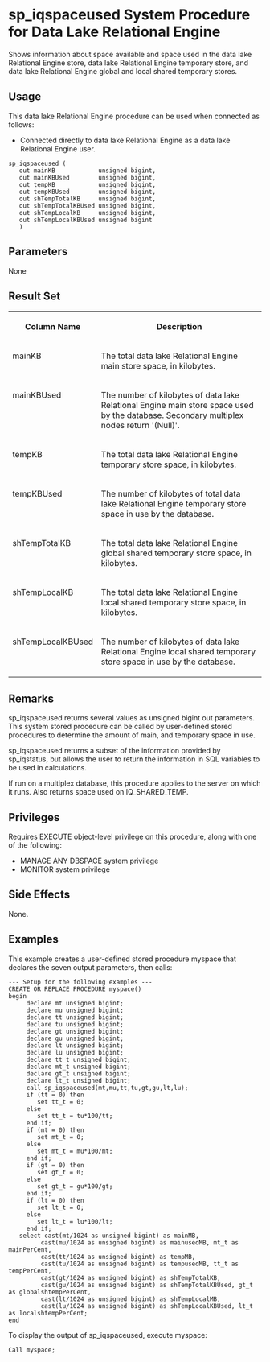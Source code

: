 <!-- loioa5b7510984f2101596dee9f059949bcd -->

# sp\_iqspaceused System Procedure for Data Lake Relational Engine

Shows information about space available and space used in the data lake Relational Engine store, data lake Relational Engine temporary store, and data lake Relational Engine global and local shared temporary stores.



<a name="loioa5b7510984f2101596dee9f059949bcd__section_umy_gqn_14b"/>

## Usage

This data lake Relational Engine procedure can be used when connected as follows:

-   Connected directly to data lake Relational Engine as a data lake Relational Engine user.



```
sp_iqspaceused (
   out mainKB            unsigned bigint,
   out mainKBUsed        unsigned bigint,
   out tempKB            unsigned bigint,
   out tempKBUsed        unsigned bigint,
   out shTempTotalKB     unsigned bigint,
   out shTempTotalKBUsed unsigned bigint,
   out shTempLocalKB     unsigned bigint,
   out shTempLocalKBUsed unsigned bigint
   )
```



<a name="loioa5b7510984f2101596dee9f059949bcd__section_ff5_jsy_kbc"/>

## Parameters

None



<a name="loioa5b7510984f2101596dee9f059949bcd__section_pcj_xzn_nbb"/>

## Result Set


<table>
<tr>
<th valign="top">

Column Name

</th>
<th valign="top">

Description

</th>
</tr>
<tr>
<td valign="top">

mainKB

</td>
<td valign="top">

The total data lake Relational Engine main store space, in kilobytes.

</td>
</tr>
<tr>
<td valign="top">

mainKBUsed

</td>
<td valign="top">

The number of kilobytes of data lake Relational Engine main store space used by the database. Secondary multiplex nodes return '\(Null\)'.

</td>
</tr>
<tr>
<td valign="top">

tempKB

</td>
<td valign="top">

The total data lake Relational Engine temporary store space, in kilobytes.

</td>
</tr>
<tr>
<td valign="top">

tempKBUsed

</td>
<td valign="top">

The number of kilobytes of total data lake Relational Engine temporary store space in use by the database.

</td>
</tr>
<tr>
<td valign="top">

shTempTotalKB

</td>
<td valign="top">

The total data lake Relational Engine global shared temporary store space, in kilobytes.

</td>
</tr>
<tr>
<td valign="top">

shTempLocalKB

</td>
<td valign="top">

The total data lake Relational Engine local shared temporary store space, in kilobytes.

</td>
</tr>
<tr>
<td valign="top">

shTempLocalKBUsed

</td>
<td valign="top">

The number of kilobytes of data lake Relational Engine local shared temporary store space in use by the database.

</td>
</tr>
</table>



<a name="loioa5b7510984f2101596dee9f059949bcd__iq_refbb_1765"/>

## Remarks

sp\_iqspaceused returns several values as unsigned bigint out parameters. This system stored procedure can be called by user-defined stored procedures to determine the amount of main, and temporary space in use.

sp\_iqspaceused returns a subset of the information provided by sp\_iqstatus, but allows the user to return the information in SQL variables to be used in calculations.

If run on a multiplex database, this procedure applies to the server on which it runs. Also returns space used on IQ\_SHARED\_TEMP.



<a name="loioa5b7510984f2101596dee9f059949bcd__iq_refbb_1764"/>

## Privileges

Requires EXECUTE object-level privilege on this procedure, along with one of the following:

-   MANAGE ANY DBSPACE system privilege
-   MONITOR system privilege



## Side Effects

None.



<a name="loioa5b7510984f2101596dee9f059949bcd__iq_refbb_1768"/>

## Examples

This example creates a user-defined stored procedure myspace that declares the seven output parameters, then calls:

```
--- Setup for the following examples ---
CREATE OR REPLACE PROCEDURE myspace()
begin   
     declare mt unsigned bigint;   
     declare mu unsigned bigint;   
     declare tt unsigned bigint;   
     declare tu unsigned bigint;   
     declare gt unsigned bigint;   
     declare gu unsigned bigint;   
     declare lt unsigned bigint;   
     declare lu unsigned bigint; 
     declare tt_t unsigned bigint;
     declare mt_t unsigned bigint;
     declare gt_t unsigned bigint;
     declare lt_t unsigned bigint;
     call sp_iqspaceused(mt,mu,tt,tu,gt,gu,lt,lu);
     if (tt = 0) then
        set tt_t = 0;
     else
        set tt_t = tu*100/tt;
     end if;
     if (mt = 0) then
        set mt_t = 0;
     else
        set mt_t = mu*100/mt;
     end if;
     if (gt = 0) then
        set gt_t = 0;
     else
        set gt_t = gu*100/gt;
     end if;
     if (lt = 0) then
        set lt_t = 0;
     else
        set lt_t = lu*100/lt;
     end if;
   select cast(mt/1024 as unsigned bigint) as mainMB,
         cast(mu/1024 as unsigned bigint) as mainusedMB, mt_t as mainPerCent,
         cast(tt/1024 as unsigned bigint) as tempMB,
         cast(tu/1024 as unsigned bigint) as tempusedMB, tt_t as tempPerCent,
         cast(gt/1024 as unsigned bigint) as shTempTotalKB,
         cast(gu/1024 as unsigned bigint) as shTempTotalKBUsed, gt_t as globalshtempPerCent,
         cast(lt/1024 as unsigned bigint) as shTempLocalMB,
         cast(lu/1024 as unsigned bigint) as shTempLocalKBUsed, lt_t as localshtempPerCent;
end
```

To display the output of sp\_iqspaceused, execute myspace:

```
Call myspace;
```

